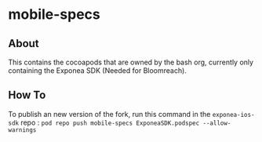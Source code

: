 # mobile-specs

## About
This contains the cocoapods that are owned by the bash org, currently only containing the Exponea SDK (Needed for Bloomreach).

## How To

To publish an new version of the fork, run this command in the `exponea-ios-sdk` repo : `pod repo push mobile-specs ExponeaSDK.podspec --allow-warnings`
